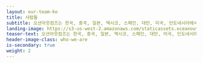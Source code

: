 ```yaml
---
layout: our-team-ko
title: 사람들
subtitle: 오션아웃컴즈는 한국, 중국, 일본, 멕시코, 스페인, 대만, 미국, 인도네시아에서 활동하고 있는 과학자, 기업가, 어업인, 보전활동가 등 어업 및 수산업 전문가로 구성되어 있습니다.
landing-image: https://s3-us-west-2.amazonaws.com/staticassets.oceanoutcomes.org/rollover+images/our-team-hover.jpg
teaser-text: 오션아웃컴즈는 한국, 중국, 일본, 멕시코, 스페인, 대만, 미국, 인도네시아에서 활동하고 있는 과학자, 기업가, 어업인, 보전활동가 등 어업 및 수산업 전문가로 구성되어 있습니다.
header-image-class: who-we-are
is-secondary: true
weight: 2
---
```

